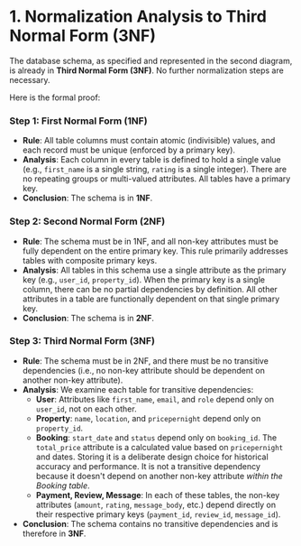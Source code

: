 # 1. Normalization Analysis to Third Normal Form (3NF)

The database schema, as specified and represented in the second diagram, is already in **Third Normal Form (3NF)**. No further normalization steps are necessary.

Here is the formal proof:

### Step 1: First Normal Form (1NF)

- **Rule**: All table columns must contain atomic (indivisible) values, and each record must be unique (enforced by a primary key).
- **Analysis**: Each column in every table is defined to hold a single value (e.g., `first_name` is a single string, `rating` is a single integer). There are no repeating groups or multi-valued attributes. All tables have a primary key.
- **Conclusion**: The schema is in **1NF**.

### Step 2: Second Normal Form (2NF)

- **Rule**: The schema must be in 1NF, and all non-key attributes must be fully dependent on the entire primary key. This rule primarily addresses tables with composite primary keys.
- **Analysis**: All tables in this schema use a single attribute as the primary key (e.g., `user_id`, `property_id`). When the primary key is a single column, there can be no partial dependencies by definition. All other attributes in a table are functionally dependent on that single primary key.
- **Conclusion**: The schema is in **2NF**.

### Step 3: Third Normal Form (3NF)

- **Rule**: The schema must be in 2NF, and there must be no transitive dependencies (i.e., no non-key attribute should be dependent on another non-key attribute).
- **Analysis**: We examine each table for transitive dependencies:
  - **User**: Attributes like `first_name`, `email`, and `role` depend only on `user_id`, not on each other.
  - **Property**: `name`, `location`, and `pricepernight` depend only on `property_id`.
  - **Booking**: `start_date` and `status` depend only on `booking_id`. The `total_price` attribute is a calculated value based on `pricepernight` and dates. Storing it is a deliberate design choice for historical accuracy and performance. It is not a transitive dependency because it doesn't depend on another non-key attribute _within the Booking table_.
  - **Payment, Review, Message**: In each of these tables, the non-key attributes (`amount`, `rating`, `message_body`, etc.) depend directly on their respective primary keys (`payment_id`, `review_id`, `message_id`).
- **Conclusion**: The schema contains no transitive dependencies and is therefore in **3NF**.
